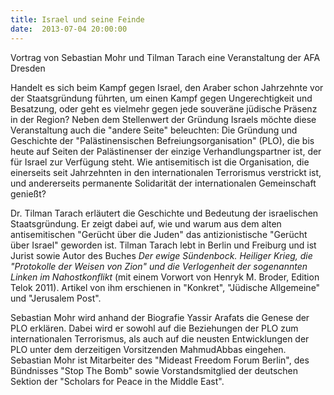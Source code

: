 ```yaml
---
title: Israel und seine Feinde
date:  2013-07-04 20:00:00
---
```


Vortrag von Sebastian Mohr und Tilman Tarach eine Veranstaltung der AFA Dresden



Handelt es sich beim Kampf gegen Israel, den Araber schon Jahrzehnte
vor der Staatsgründung führten, um einen Kampf gegen Ungerechtigkeit und
Besatzung, oder geht es vielmehr gegen jede souveräne jüdische Präsenz in
der Region? Neben dem Stellenwert der Gründung Israels möchte diese
Veranstaltung auch die "andere Seite" beleuchten: Die Gründung und
Geschichte der "Palästinensischen Befreiungsorganisation" (PLO), die bis
heute auf Seiten der Palästinenser der einzige Verhandlungspartner ist,
der für Israel zur Verfügung steht. Wie antisemitisch ist die
Organisation, die einerseits seit Jahrzehnten in den internationalen
Terrorismus verstrickt ist, und andererseits permanente Solidarität der
internationalen Gemeinschaft genießt?


Dr. Tilman Tarach erläutert die Geschichte und Bedeutung der
israelischen Staatsgründung. Er zeigt dabei auf, wie und warum aus dem
alten antisemitischen "Gerücht über die Juden" das antizionistische
"Gerücht über Israel" geworden ist. Tilman Tarach lebt in Berlin und
Freiburg und ist Jurist sowie Autor des Buches <em>Der ewige
Sündenbock. Heiliger Krieg, die "Protokolle der Weisen von Zion" und die
Verlogenheit der sogenannten Linken im Nahostkonflikt</em> (mit einem
Vorwort von Henryk M. Broder, Edition Telok 2011). Artikel von ihm
erschienen in "Konkret", "Jüdische Allgemeine" und "Jerusalem Post".


Sebastian Mohr wird anhand der Biografie Yassir Arafats die Genese der
PLO erklären. Dabei wird er sowohl auf die Beziehungen der PLO zum
internationalen Terrorismus, als auch auf die neusten Entwicklungen der
PLO unter dem derzeitigen Vorsitzenden MahmudAbbas eingehen. Sebastian
Mohr ist Mitarbeiter des "Mideast Freedom Forum Berlin", des Bündnisses
"Stop The Bomb" sowie Vorstandsmitglied der deutschen Sektion der
"Scholars for Peace in the Middle East".



